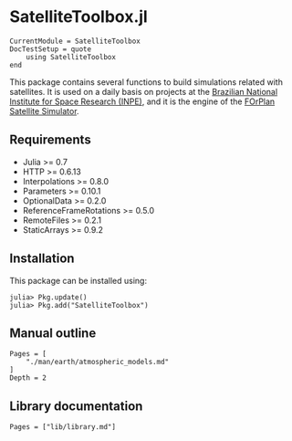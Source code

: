 SatelliteToolbox.jl
===================

```@meta
CurrentModule = SatelliteToolbox
DocTestSetup = quote
    using SatelliteToolbox
end
```

This package contains several functions to build simulations related with
satellites. It is used on a daily basis on projects at the [Brazilian National
Institute for Space Research (INPE)](http://www.inpe.br), and it is the engine
of the [FOrPlan Satellite Simulator](http://old.esaconferencebureau.com/docs/default-source/16c11-secesa-docs/39_chagas_presentation.pdf?sfvrsn=2).

## Requirements

* Julia >= 0.7
* HTTP >= 0.6.13
* Interpolations >= 0.8.0
* Parameters >= 0.10.1
* OptionalData >= 0.2.0
* ReferenceFrameRotations >= 0.5.0
* RemoteFiles >= 0.2.1
* StaticArrays >= 0.9.2

## Installation

This package can be installed using:

```julia-repl
julia> Pkg.update()
julia> Pkg.add("SatelliteToolbox")
```

## Manual outline

```@contents
Pages = [
    "./man/earth/atmospheric_models.md"
]
Depth = 2
```

## Library documentation

```@index
Pages = ["lib/library.md"]
```

